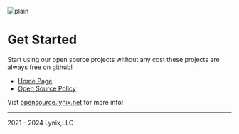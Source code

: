 ![plain](https://blogger.googleusercontent.com/img/b/R29vZ2xl/AVvXsEhBfbjaJOk25Mjz6nJEylBwbJaBcZDV1f2BqTqHrPRFyuPKtGMKu2sfPEWEzGFzbf5s7q6NeiuW981mmhXboIVx9hjD5wZEmjLpjPhTR29-qwDlrjKDPvkMfmjfu9Lf49kveXYRSvcE0FfrGlOE0wQaBkErEazIvngAlIsBeMXcNOZon-uLeQLU8BzVJF0v/s1810/20240901_162009.png)

# Get Started

Start using our open source projects without any cost these projects are always free on github!

* [Home Page](https://www.lynix.net/)
* [Open Source Policy](https://opensource.lynix.net/policy)

Vist [opensource.lynix.net](https://opensource.lynix.net/) for more info!

---
2021 - 2024 Lynix,LLC
